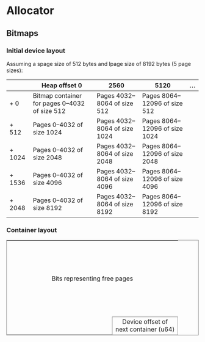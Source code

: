 # Allocator

## Bitmaps

### Initial device layout

Assuming a spage size of 512 bytes and lpage size of 8192 bytes (5 page sizes):

||Heap offset 0|2560|5120|…|
|---|---|---|---|---|
|+ 0|Bitmap container for pages 0–4032 of size 512|Pages 4032–8064 of size 512|Pages 8064–12096 of size 512||
|+ 512|Pages 0–4032 of size 1024|Pages 4032–8064 of size 1024|Pages 8064–12096 of size 1024||
|+ 1024|Pages 0–4032 of size 2048|Pages 4032–8064 of size 2048|Pages 8064–12096 of size 2048||
|+ 1536|Pages 0–4032 of size 4096|Pages 4032–8064 of size 4096|Pages 8064–12096 of size 4096||
|+ 2048|Pages 0–4032 of size 8192|Pages 4032–8064 of size 8192|Pages 8064–12096 of size 8192||

### Container layout

<table style="border: 1px solid gray; border-collapse: collapse">
  <tbody>
    <tr style="height: 200px; border: 0">
      <td colSpan="2" style="text-align: center">Bits representing free pages</td>
    </tr>
    <tr>
      <td style="width: 260px; border: 0"></td>
      <td style="border: 1px solid gray; text-align: center">Device offset of<br>next container (u64)</td>
    </tr>
  </tbody>
</table>
